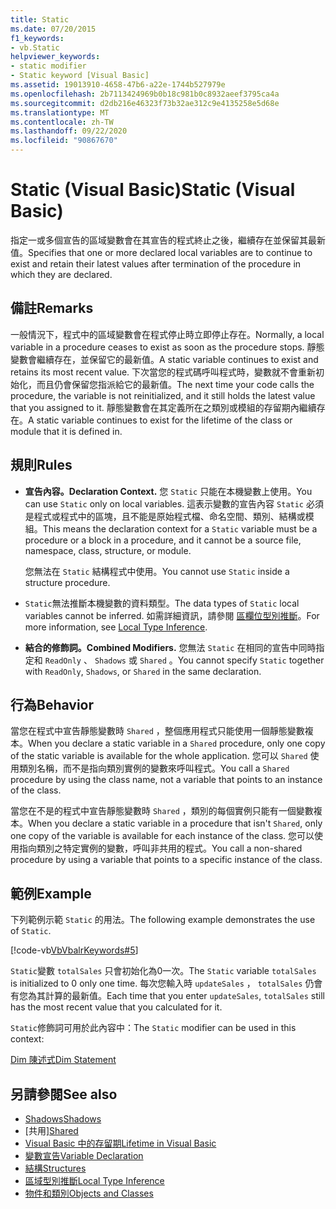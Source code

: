 ```yaml
---
title: Static
ms.date: 07/20/2015
f1_keywords:
- vb.Static
helpviewer_keywords:
- static modifier
- Static keyword [Visual Basic]
ms.assetid: 19013910-4658-47b6-a22e-1744b527979e
ms.openlocfilehash: 2b7113424969b0b18c981b0c8932aeef3795ca4a
ms.sourcegitcommit: d2db216e46323f73b32ae312c9e4135258e5d68e
ms.translationtype: MT
ms.contentlocale: zh-TW
ms.lasthandoff: 09/22/2020
ms.locfileid: "90867670"
---
```

# <a name="static-visual-basic"></a><span data-ttu-id="92948-102">Static (Visual Basic)</span><span class="sxs-lookup"><span data-stu-id="92948-102">Static (Visual Basic)</span></span>

<span data-ttu-id="92948-103">指定一或多個宣告的區域變數會在其宣告的程式終止之後，繼續存在並保留其最新值。</span><span class="sxs-lookup"><span data-stu-id="92948-103">Specifies that one or more declared local variables are to continue to exist and retain their latest values after termination of the procedure in which they are declared.</span></span>  
  
## <a name="remarks"></a><span data-ttu-id="92948-104">備註</span><span class="sxs-lookup"><span data-stu-id="92948-104">Remarks</span></span>  

 <span data-ttu-id="92948-105">一般情況下，程式中的區域變數會在程式停止時立即停止存在。</span><span class="sxs-lookup"><span data-stu-id="92948-105">Normally, a local variable in a procedure ceases to exist as soon as the procedure stops.</span></span> <span data-ttu-id="92948-106">靜態變數會繼續存在，並保留它的最新值。</span><span class="sxs-lookup"><span data-stu-id="92948-106">A static variable continues to exist and retains its most recent value.</span></span> <span data-ttu-id="92948-107">下次當您的程式碼呼叫程式時，變數就不會重新初始化，而且仍會保留您指派給它的最新值。</span><span class="sxs-lookup"><span data-stu-id="92948-107">The next time your code calls the procedure, the variable is not reinitialized, and it still holds the latest value that you assigned to it.</span></span> <span data-ttu-id="92948-108">靜態變數會在其定義所在之類別或模組的存留期內繼續存在。</span><span class="sxs-lookup"><span data-stu-id="92948-108">A static variable continues to exist for the lifetime of the class or module that it is defined in.</span></span>  
  
## <a name="rules"></a><span data-ttu-id="92948-109">規則</span><span class="sxs-lookup"><span data-stu-id="92948-109">Rules</span></span>  
  
- <span data-ttu-id="92948-110">**宣告內容。**</span><span class="sxs-lookup"><span data-stu-id="92948-110">**Declaration Context.**</span></span> <span data-ttu-id="92948-111">您 `Static` 只能在本機變數上使用。</span><span class="sxs-lookup"><span data-stu-id="92948-111">You can use `Static` only on local variables.</span></span> <span data-ttu-id="92948-112">這表示變數的宣告內容 `Static` 必須是程式或程式中的區塊，且不能是原始程式檔、命名空間、類別、結構或模組。</span><span class="sxs-lookup"><span data-stu-id="92948-112">This means the declaration context for a `Static` variable must be a procedure or a block in a procedure, and it cannot be a source file, namespace, class, structure, or module.</span></span>  
  
     <span data-ttu-id="92948-113">您無法在 `Static` 結構程式中使用。</span><span class="sxs-lookup"><span data-stu-id="92948-113">You cannot use `Static` inside a structure procedure.</span></span>  
  
- <span data-ttu-id="92948-114">`Static`無法推斷本機變數的資料類型。</span><span class="sxs-lookup"><span data-stu-id="92948-114">The data types of `Static` local variables cannot be inferred.</span></span> <span data-ttu-id="92948-115">如需詳細資訊，請參閱 [區欄位型別推斷](../../programming-guide/language-features/variables/local-type-inference.md)。</span><span class="sxs-lookup"><span data-stu-id="92948-115">For more information, see [Local Type Inference](../../programming-guide/language-features/variables/local-type-inference.md).</span></span>  
  
- <span data-ttu-id="92948-116">**結合的修飾詞。**</span><span class="sxs-lookup"><span data-stu-id="92948-116">**Combined Modifiers.**</span></span> <span data-ttu-id="92948-117">您無法 `Static` 在相同的宣告中同時指定和 `ReadOnly` 、 `Shadows` 或 `Shared` 。</span><span class="sxs-lookup"><span data-stu-id="92948-117">You cannot specify `Static` together with `ReadOnly`, `Shadows`, or `Shared` in the same declaration.</span></span>  
  
## <a name="behavior"></a><span data-ttu-id="92948-118">行為</span><span class="sxs-lookup"><span data-stu-id="92948-118">Behavior</span></span>  

 <span data-ttu-id="92948-119">當您在程式中宣告靜態變數時 `Shared` ，整個應用程式只能使用一個靜態變數複本。</span><span class="sxs-lookup"><span data-stu-id="92948-119">When you declare a static variable in a `Shared` procedure, only one copy of the static variable is available for the whole application.</span></span> <span data-ttu-id="92948-120">您可以 `Shared` 使用類別名稱，而不是指向類別實例的變數來呼叫程式。</span><span class="sxs-lookup"><span data-stu-id="92948-120">You call a `Shared` procedure by using the class name, not a variable that points to an instance of the class.</span></span>  
  
 <span data-ttu-id="92948-121">當您在不是的程式中宣告靜態變數時 `Shared` ，類別的每個實例只能有一個變數複本。</span><span class="sxs-lookup"><span data-stu-id="92948-121">When you declare a static variable in a procedure that isn't `Shared`, only one copy of the variable is available for each instance of the class.</span></span> <span data-ttu-id="92948-122">您可以使用指向類別之特定實例的變數，呼叫非共用的程式。</span><span class="sxs-lookup"><span data-stu-id="92948-122">You call a non-shared procedure by using a variable that points to a specific instance of the class.</span></span>  
  
## <a name="example"></a><span data-ttu-id="92948-123">範例</span><span class="sxs-lookup"><span data-stu-id="92948-123">Example</span></span>  

 <span data-ttu-id="92948-124">下列範例示範 `Static` 的用法。</span><span class="sxs-lookup"><span data-stu-id="92948-124">The following example demonstrates the use of `Static`.</span></span>  
  
 [!code-vb[VbVbalrKeywords#5](~/samples/snippets/visualbasic/VS_Snippets_VBCSharp/VbVbalrKeywords/VB/Class1.vb#5)]  
  
 <span data-ttu-id="92948-125">`Static`變數 `totalSales` 只會初始化為0一次。</span><span class="sxs-lookup"><span data-stu-id="92948-125">The `Static` variable `totalSales` is initialized to 0 only one time.</span></span> <span data-ttu-id="92948-126">每次您輸入時 `updateSales` ， `totalSales` 仍會有您為其計算的最新值。</span><span class="sxs-lookup"><span data-stu-id="92948-126">Each time that you enter `updateSales`, `totalSales` still has the most recent value that you calculated for it.</span></span>  
  
 <span data-ttu-id="92948-127">`Static`修飾詞可用於此內容中：</span><span class="sxs-lookup"><span data-stu-id="92948-127">The `Static` modifier can be used in this context:</span></span>  
  
 [<span data-ttu-id="92948-128">Dim 陳述式</span><span class="sxs-lookup"><span data-stu-id="92948-128">Dim Statement</span></span>](../statements/dim-statement.md)  
  
## <a name="see-also"></a><span data-ttu-id="92948-129">另請參閱</span><span class="sxs-lookup"><span data-stu-id="92948-129">See also</span></span>

- [<span data-ttu-id="92948-130">Shadows</span><span class="sxs-lookup"><span data-stu-id="92948-130">Shadows</span></span>](shadows.md)
- <span data-ttu-id="92948-131">[共用][](shared.md)</span><span class="sxs-lookup"><span data-stu-id="92948-131">[Shared](shared.md)</span></span>
- [<span data-ttu-id="92948-132">Visual Basic 中的存留期</span><span class="sxs-lookup"><span data-stu-id="92948-132">Lifetime in Visual Basic</span></span>](../../programming-guide/language-features/declared-elements/lifetime.md)
- [<span data-ttu-id="92948-133">變數宣告</span><span class="sxs-lookup"><span data-stu-id="92948-133">Variable Declaration</span></span>](../../programming-guide/language-features/variables/variable-declaration.md)
- [<span data-ttu-id="92948-134">結構</span><span class="sxs-lookup"><span data-stu-id="92948-134">Structures</span></span>](../../programming-guide/language-features/data-types/structures.md)
- [<span data-ttu-id="92948-135">區域型別推斷</span><span class="sxs-lookup"><span data-stu-id="92948-135">Local Type Inference</span></span>](../../programming-guide/language-features/variables/local-type-inference.md)
- [<span data-ttu-id="92948-136">物件和類別</span><span class="sxs-lookup"><span data-stu-id="92948-136">Objects and Classes</span></span>](../../programming-guide/language-features/objects-and-classes/index.md)
